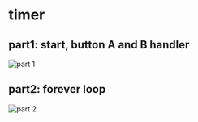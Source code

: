 # timer

## part1: start, button A and B handler
![part 1](/timer-part1.png)

## part2: forever loop
![part 2](/timer-part2.png)

